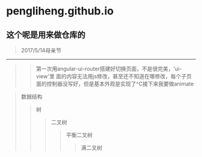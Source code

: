 pengliheng.github.io
====================

这个呢是用来做仓库的
--------------------


>2017/5/14母亲节
--------------------
>>第一次用angular-ui-router搭建好切换页面，不是很完美，'ui-view'里 面的内容无法用js修改，甚至还不知道在哪修改，每个子页面的控制器没写好，但是基本外观是实现了^C接下来我要做animate


>数据结构  
>>树  
>>>二叉树  
>>>>平衡二叉树  
>>>>>满二叉树  
